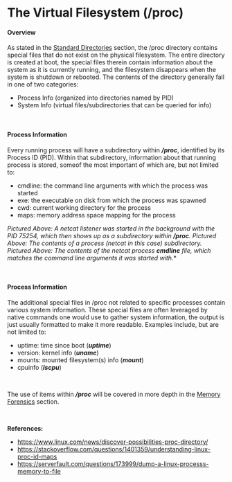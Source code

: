 # The Virtual Filesystem (/proc)

#### **Overview**
As stated in the [Standard Directories](standard_dirs) section, the /proc directory contains special files that do not exist on the physical filesystem. The entire directory is created at boot, the special files therein contain information about the system as it is currently running, and the filesystem disappears when the system is shutdown or rebooted. The contents of the directory generally fall in one of two categories:
- Process Info (organized into directories named by PID)
- System Info (virtual files/subdirectories that can be queried for info)

<br>

#### **Process Information**
Every running process will have a subdirectory within ***/proc***, identified by its Process ID (PID). Within that subdirectory, information about that running process is stored, someof the most important of which are, but not limited to:
- cmdline: the command line arguments with which the process was started
- exe: the executable on disk from which the process was spawned
- cwd: current working directory for the process
- maps: memory address space mapping for the process

[](images/proc-nc2.png)
*Pictured Above: A netcat listener was started in the background with the PID 75254, which then shows up as a subdirectory within **/proc**.*
[](images/proc-nc3.png)
*Pictured Above: The contents of a process (netcat in this case) subdirectory.*
[](images/proc-nc4.png)
*Pictured Above: The contents of the netcat process **cmdline** file, which matches the command line arguments it was started with.**

<br>

#### **Process Information**
The additional special files in /proc not related to specific processes contain various system information. These special files are often leveraged by native commands one would use to gather system information, the output is just usually formatted to make it more readable. Examples include, but are not limited to:
- uptime: time since boot (***uptime***)
- version: kernel info (***uname***)
- mounts: mounted filesystem(s) info (***mount***)
- cpuinfo (***lscpu***)

<br>

The use of items within ***/proc*** will be covered in more depth in the [Memory Forensics](mem-forensics) section.

<br>


**References:**
- https://www.linux.com/news/discover-possibilities-proc-directory/
- https://stackoverflow.com/questions/1401359/understanding-linux-proc-id-maps
- https://serverfault.com/questions/173999/dump-a-linux-processs-memory-to-file